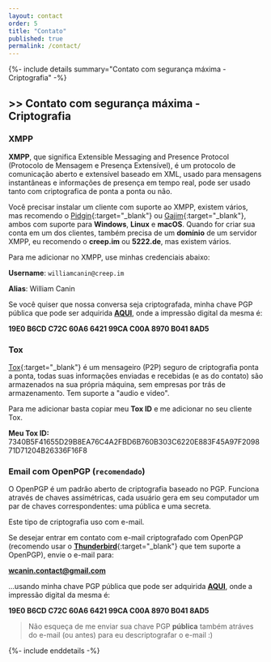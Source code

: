 ```yaml
---
layout: contact
order: 5
title: "Contato"
published: true
permalink: /contact/
---
```


{%- include details summary="Contato com segurança máxima - Criptografia" -%}

## >> Contato com segurança máxima - Criptografia

### XMPP

**XMPP**, que significa Extensible Messaging and Presence Protocol (Protocolo de Mensagem e Presença Extensível), é um protocolo de comunicação aberto e extensível baseado em XML, usado para mensagens instantâneas e informações de presença em tempo real, pode ser usado tanto com criptografica de ponta a ponta ou não.

Você precisar instalar um cliente com suporte ao XMPP, existem vários, mas recomendo o [Pidgin](https://www.pidgin.im/install/){:target="_blank"} ou [Gajim](https://gajim.org/download/){:target="_blank"}, ambos com suporte para **Windows**, **Linux** e **macOS**. Quando for criar sua conta em um dos clientes, também precisa de um **domínio** de um servidor XMPP, eu recomendo o **creep.im** ou **5222.de**, mas existem vários.

Para me adicionar no XMPP, use minhas credenciais abaixo:

**Username**: `williamcanin@creep.im`

**Alias**: William Canin

Se você quiser que nossa conversa seja criptografada, minha chave PGP pública que pode ser adquirida [**AQUI**](/docs/key/public.asc), onde a impressão digital da mesma é:

**19E0 B6CD C72C 60A6 6421 99CA C00A 8970 B041 8AD5**

### Tox

[Tox](https://tox.chat/){:target="_blank"} é um mensageiro (P2P) seguro de criptografia ponta a ponta, todas suas informações enviadas e recebidas (e as do contato) são armazenados na sua própria máquina, sem empresas por trás de armazenamento. Tem suporte a "audio e video".

Para me adicionar basta copiar meu **Tox ID** e me adicionar no seu cliente Tox.

**Meu Tox ID:** 7340B5F41655D29B8EA76C4A2FBD6B760B303C6220E883F45A97F209871D71204B26336F16F8


### Email com OpenPGP (`recomendado`)

O OpenPGP é um padrão aberto de criptografia baseado no PGP. Funciona através de chaves assimétricas, cada usuário gera em seu computador um par de chaves correspondentes: uma pública e uma secreta.

Este tipo de criptografia uso com e-mail.

Se desejar entrar em contato com e-mail criptografado com OpenPGP (recomendo usar o [**Thunderbird**](https://www.thunderbird.net/pt-BR/){:target="_blank"} que tem suporte a OpenPGP), envie o e-mail para:

**wcanin.contact@gmail.com**

...usando minha chave PGP pública que pode ser adquirida [**AQUI**](/docs/key/public.asc), onde a impressão digital da mesma é:

**19E0 B6CD C72C 60A6 6421 99CA C00A 8970 B041 8AD5**
<!-- https://keys.openpgp.org -->

> Não esqueça de me enviar sua chave PGP **pública** também atráves do e-mail (ou antes) para eu descriptografar o e-mail :)

{%- include enddetails -%}

